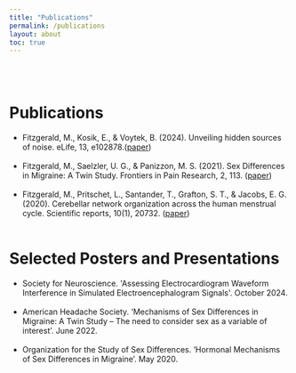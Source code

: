 ```yaml
---
title: "Publications"
permalink: /publications
layout: about
toc: true
---
```


<html>
<br/>
<br/>
<h1>Publications</h1>

<ul>
    <li>
    Fitzgerald, M., Kosik, E., & Voytek, B. (2024). Unveiling hidden sources of noise. eLife, 13, e102878.(<a href=" https://elifesciences.org/articles/102878">paper</a>) 
    </li>
     <br/>
    <li>
    Fitzgerald, M., Saelzler, U. G., & Panizzon, M. S. (2021). Sex Differences in Migraine: A Twin Study. Frontiers in Pain Research, 2, 113. (<a href=" https://doi.org/10.3389/fpain.2021.766718">paper</a>) 
    </li>
     <br/>
    <li>
    Fitzgerald, M., Pritschet, L., Santander, T., Grafton, S. T., & Jacobs, E. G. (2020). Cerebellar network organization across the human menstrual cycle. Scientific reports, 10(1), 20732. (<a href="https://doi.org/10.1038/s41598-020-77779-4">paper</a>) 
    </li>
<br/>

</ul>
<h1><span ><strong>Selected Posters and Presentations</strong></span></h1>
<ul>
    <li>
    Society for Neuroscience. 'Assessing Electrocardiogram Waveform Interference in Simulated Electroencephalogram Signals'. October 2024.
    </li>
     <br/>
    <li>
    American Headache Society. ‘Mechanisms of Sex Differences in Migraine: A Twin Study – The need to consider sex as a variable of interest’. June 2022.
    </li>
     <br/>
    <li>
    Organization for the Study of Sex Differences. ‘Hormonal Mechanisms of Sex Differences in Migraine’. May 2020. 
    </li>
    
</ul>

<!-- <a href="{{'/assets/images/posts/voytek_oscillations.jpg' | relative_url }}"><img class=" size-large wp-image-150 aligncenter" src="{{'/assets/images/posts/voytek_oscillations.jpg' | relative_url }}" alt="voytek_oscillations" width="1024" height="486" /></a>
</html> -->
